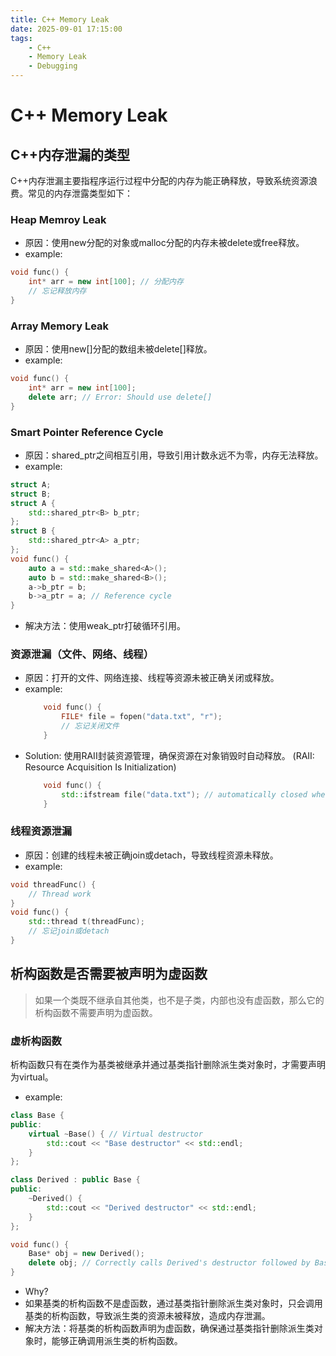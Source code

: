 ```yaml
---
title: C++ Memory Leak
date: 2025-09-01 17:15:00
tags:
    - C++
    - Memory Leak
    - Debugging
---
```


# C++ Memory Leak
## C++内存泄漏的类型
C++内存泄漏主要指程序运行过程中分配的内存为能正确释放，导致系统资源浪费。常见的内存泄露类型如下：
### Heap Memroy Leak
- 原因：使用new分配的对象或malloc分配的内存未被delete或free释放。
- example:
```cpp
void func() {
    int* arr = new int[100]; // 分配内存
    // 忘记释放内存
}
```
### Array Memory Leak
- 原因：使用new[]分配的数组未被delete[]释放。
- example:
```cpp
void func() {
    int* arr = new int[100];
    delete arr; // Error: Should use delete[]
}
```

### Smart Pointer Reference Cycle
- 原因：shared_ptr之间相互引用，导致引用计数永远不为零，内存无法释放。
- example:
```cpp
struct A;
struct B;
struct A {
    std::shared_ptr<B> b_ptr;
};
struct B {
    std::shared_ptr<A> a_ptr;
};
void func() {
    auto a = std::make_shared<A>();
    auto b = std::make_shared<B>();
    a->b_ptr = b;
    b->a_ptr = a; // Reference cycle
}
```
- 解决方法：使用weak_ptr打破循环引用。
### 资源泄漏（文件、网络、线程）
- 原因：打开的文件、网络连接、线程等资源未被正确关闭或释放。
- example:
    ```cpp
        void func() {
            FILE* file = fopen("data.txt", "r");
            // 忘记关闭文件
        }
    ```
- Solution: 使用RAII封装资源管理，确保资源在对象销毁时自动释放。 (RAII: Resource Acquisition Is Initialization)
    ```cpp
        void func() {
            std::ifstream file("data.txt"); // automatically closed when going out of scope
        }
    ```
### 线程资源泄漏
- 原因：创建的线程未被正确join或detach，导致线程资源未释放。
- example:
```cpp
void threadFunc() {
    // Thread work
}
void func() {
    std::thread t(threadFunc);
    // 忘记join或detach
}
```

## 析构函数是否需要被声明为虚函数
> 如果一个类既不继承自其他类，也不是子类，内部也没有虚函数，那么它的析构函数不需要声明为虚函数。

### 虚析构函数
析构函数只有在类作为基类被继承并通过基类指针删除派生类对象时，才需要声明为virtual。
- example:
```cpp
class Base {
public:
    virtual ~Base() { // Virtual destructor
        std::cout << "Base destructor" << std::endl;
    }
};

class Derived : public Base {
public:
    ~Derived() {
        std::cout << "Derived destructor" << std::endl;
    }
};

void func() {
    Base* obj = new Derived();
    delete obj; // Correctly calls Derived's destructor followed by Base's destructor
}
```
- Why?
- 如果基类的析构函数不是虚函数，通过基类指针删除派生类对象时，只会调用基类的析构函数，导致派生类的资源未被释放，造成内存泄漏。
- 解决方法：将基类的析构函数声明为虚函数，确保通过基类指针删除派生类对象时，能够正确调用派生类的析构函数。